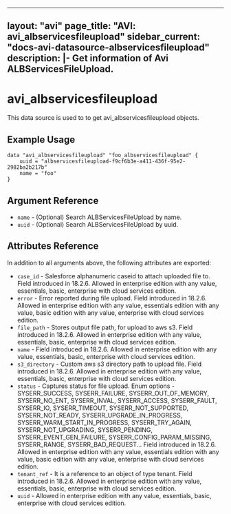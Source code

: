 <!--
    Copyright 2021 VMware, Inc.
    SPDX-License-Identifier: Mozilla Public License 2.0
-->
---
layout: "avi"
page_title: "AVI: avi_albservicesfileupload"
sidebar_current: "docs-avi-datasource-albservicesfileupload"
description: |-
  Get information of Avi ALBServicesFileUpload.
---

# avi_albservicesfileupload

This data source is used to to get avi_albservicesfileupload objects.

## Example Usage

```hcl
data "avi_albservicesfileupload" "foo_albservicesfileupload" {
    uuid = "albservicesfileupload-f9cf6b3e-a411-436f-95e2-2982ba2b217b"
    name = "foo"
}
```

## Argument Reference

* `name` - (Optional) Search ALBServicesFileUpload by name.
* `uuid` - (Optional) Search ALBServicesFileUpload by uuid.

## Attributes Reference

In addition to all arguments above, the following attributes are exported:

* `case_id` - Salesforce alphanumeric caseid to attach uploaded file to. Field introduced in 18.2.6. Allowed in enterprise edition with any value, essentials, basic, enterprise with cloud services edition.
* `error` - Error reported during file upload. Field introduced in 18.2.6. Allowed in enterprise edition with any value, essentials edition with any value, basic edition with any value, enterprise with cloud services edition.
* `file_path` - Stores output file path, for upload to aws s3. Field introduced in 18.2.6. Allowed in enterprise edition with any value, essentials, basic, enterprise with cloud services edition.
* `name` - Field introduced in 18.2.6. Allowed in enterprise edition with any value, essentials, basic, enterprise with cloud services edition.
* `s3_directory` - Custom aws s3 directory path to upload file. Field introduced in 18.2.6. Allowed in enterprise edition with any value, essentials, basic, enterprise with cloud services edition.
* `status` - Captures status for file upload. Enum options - SYSERR_SUCCESS, SYSERR_FAILURE, SYSERR_OUT_OF_MEMORY, SYSERR_NO_ENT, SYSERR_INVAL, SYSERR_ACCESS, SYSERR_FAULT, SYSERR_IO, SYSERR_TIMEOUT, SYSERR_NOT_SUPPORTED, SYSERR_NOT_READY, SYSERR_UPGRADE_IN_PROGRESS, SYSERR_WARM_START_IN_PROGRESS, SYSERR_TRY_AGAIN, SYSERR_NOT_UPGRADING, SYSERR_PENDING, SYSERR_EVENT_GEN_FAILURE, SYSERR_CONFIG_PARAM_MISSING, SYSERR_RANGE, SYSERR_BAD_REQUEST... Field introduced in 18.2.6. Allowed in enterprise edition with any value, essentials edition with any value, basic edition with any value, enterprise with cloud services edition.
* `tenant_ref` - It is a reference to an object of type tenant. Field introduced in 18.2.6. Allowed in enterprise edition with any value, essentials, basic, enterprise with cloud services edition.
* `uuid` - Allowed in enterprise edition with any value, essentials, basic, enterprise with cloud services edition.

